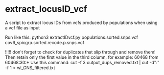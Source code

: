 # extract_locusID_vcf
A script to extract locus IDs from vcfs produced by populations when using a vcf file as input

Run like this: python3 extractIDvcf.py populations.sorted.snps.vcf cov6_spicgrp.sorted.recode.p.snps.vcf

!!!!! don't forget to check for duplicates that slip through and remove them!
Then retain only the first value in the third column, for example: 60468 from 60468:30:+
Use this command: cut -f 3 output_dups_removed.txt | cut -d":"  -f 1 > wl_GNS_filtered.txt
